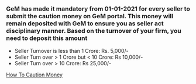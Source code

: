 ### GeM has made it mandatory from 01-01-2021 for every seller to submit the caution money on GeM portal.  This money will remain deposited with GeM to ensure you as seller act disciplinary manner. Based on the turnover of your firm, you need to deposit this amount

- Seller Turnover is less than 1 Crore: Rs. 5,000/-
- Seller Turn over > 1 Crore but < 10 Crore: Rs 10,000/-
- Seller Turn over > 10 Crore: Rs 25,000/-

[How To Caution Money](https://www.tendertraining.in/2020/12/19/gem-government-e-marketplace-caution-money/)
